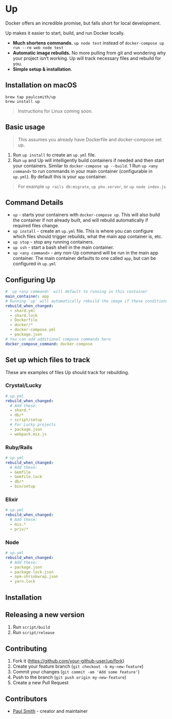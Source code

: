 # Up

Docker offers an incredible promise, but falls short for local development.

Up makes it easier to start, build, and run Docker locally.

* **Much shortens commands.** `up node test` instead of
  `docker-compose up run --rm web node test`
* **Automatic image rebuilds.** No more pulling from git and wondering why your
  project isn't working. Up will track necessary files and rebuild for you.
* **Simple setup & installation**.

## Installation on macOS

```
brew tap paulcsmith/up
brew install up
```

> Instructions for Linux coming soon.

## Basic usage

> This assumes you already have Dockerfile and docker-compose set up.

1. Run `up install` to create an `up.yml` file.
1. Run `up` and Up will intelligently build containers if needed and then
   start your containers. Similar to `docker-compose up --build`.
1 Run `up <any command>` to run commands in your main container (configurable
in `up.yml`). By default this is your `app` container.

> For example `up rails db:migrate`, `up phx.server`, or `up node index.js`

## Command Details

* `up` - starts your containers with `docker-compose up`. This will also build
  the container if not already built, and will rebuild automatically if required
  files change.
* `up install` - create an `up.yml` file. This is where you can configure which
  files should trigger rebuilds, what the main app container is, etc.
* `up stop` - stop any running containers.
* `up ssh` - start a bash shell in the main container.
* `up <any command>` - any non-Up command will be run in the main app
  container. The main container defaults to one called `app`, but can be
  configured in `up.yml`

## Configuring Up

```yml
# `up <any command>` will default to running in this container
main_container: app
# Running `up` will automatically rebuild the image if these conditions are met
rebuild_when_changed:
  - shard.yml
  - shard.lock
  - Dockerfile
  - docker/*
  - docker-compose.yml
  - package.json
# You can add additional compose commands here
docker_compose_command: docker-compose
```

## Set up which files to track

These are examples of files Up should track for rebuilding.

### Crystal/Lucky

```yaml
# up.yml
rebuild_when_changed:
  # Add these:
  - shard.*
  - db/*
  - script/setup
  # For Lucky projects
  - package.json
  - webpack.mix.js
```

### Ruby/Rails

```yaml
# up.yml
rebuild_when_changed:
  # Add these:
  - Gemfile
  - Gemfile.lock
  - db/*
  - bin/setup
```

### Elixir

```yaml
# up.yml
rebuild_when_changed:
  # Add these:
  - mix.*
  - priv/*
```

### Node

```yaml
# up.yml
rebuild_when_changed:
  # Add these:
  - package.json
  - package-lock.json
  - npm-shrinkwrap.json
  - yarn.lock
```

## Installation


## Releasing a new version

1. Run `script/build`
1. Run `script/release`

## Contributing

1. Fork it (<https://github.com/your-github-user/up/fork>)
2. Create your feature branch (`git checkout -b my-new-feature`)
3. Commit your changes (`git commit -am 'Add some feature'`)
4. Push to the branch (`git push origin my-new-feature`)
5. Create a new Pull Request

## Contributors

- [Paul Smith](https://github.com/paulcsmith) - creator and maintainer
